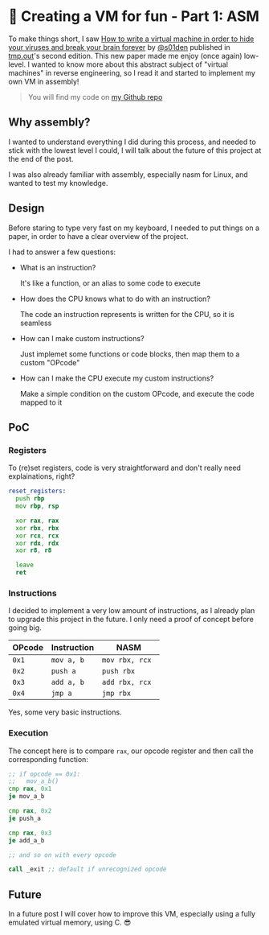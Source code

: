 # 🔎 Creating a VM for fun - Part 1: ASM


To make things short, I saw [How to write a virtual machine in order to hide your viruses and break your brain forever](https://tmpout.sh/2/7.html) by [@s01den](https://twitter.com/s01den) published in [tmp.out](https://tmpout.sh)'s second edition. This new paper made me enjoy (once again) low-level. I wanted to know more about this abstract subject of "virtual machines" in reverse engineering, so I read it and started to implement my own VM in assembly!

> You will find my code on [my Github repo](https://github.com/OxNinja/nasm_/blob/main/vm/vm.asm)

## Why assembly?

I wanted to understand everything I did during this process, and needed to stick with the lowest level I could, I will talk about the future of this project at the end of the post.

I was also already familiar with assembly, especially nasm for Linux, and wanted to test my knowledge.

## Design

Before staring to type very fast on my keyboard, I needed to put things on a paper, in order to have a clear overview of the project.

I had to answer a few questions:

* What is an instruction?

  It's like a function, or an alias to some code to execute
  
* How does the CPU knows what to do with an instruction?

  The code an instruction represents is written for the CPU, so it is seamless
  
* How can I make custom instructions?

  Just implemet some functions or code blocks, then map them to a custom "OPcode"
  
* How can I make the CPU execute my custom instructions?

  Make a simple condition on the custom OPcode, and execute the code mapped to it
  

## PoC

### Registers

To (re)set registers, code is very straightforward and don't really need explainations, right?

```asm
reset_registers:
  push rbp
  mov rbp, rsp

  xor rax, rax
  xor rbx, rbx
  xor rcx, rcx
  xor rdx, rdx
  xor r8, r8

  leave
  ret
```

### Instructions

I decided to implement a very low amount of instructions, as I already plan to upgrade this project in the future. I only need a proof of concept before going big.

| OPcode | Instruction | NASM                     |
|--------|-------------|--------------------------|
| `0x1`  | `mov a, b`  | ``` mov rbx, rcx  ```    |
| `0x2`  | `push a`    | ``` push rbx  ```        |
| `0x3`  | `add a, b`  | ``` add rbx, rcx  ```    |
| `0x4`  | `jmp a`     | ``` jmp rbx  ```         |

Yes, some very basic instructions.

### Execution

The concept here is to compare `rax`, our opcode register and then call the corresponding function:

```asm
;; if opcode == 0x1:
;;   mov_a_b()
cmp rax, 0x1
je mov_a_b

cmp rax, 0x2
je push_a

cmp rax, 0x3
je add_a_b

;; and so on with every opcode

call _exit ;; default if unrecognized opcode
```

## Future

In a future post I will cover how to improve this VM, especially using a fully emulated virtual memory, using C. :sunglasses:

